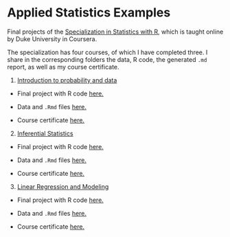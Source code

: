 
Applied Statistics Examples
================

Final projects of the [Specialization in Statistics with R](https://www.coursera.org/specializations/statistics), which is taught online by Duke University in Coursera.

The specialization has four courses, of which I have completed three. I share in the corresponding folders the data, R code, the generated `.md` report, as well as my course certificate.

1.  [Introduction to probability and data](https://www.coursera.org/learn/probability-intro?specialization=statistics)

-   Final project with R code [here.](https://github.com/saidejp/Applied_Statistics_Examples/blob/master/Introduction%20to%20Probability%20and%20Data/EDA_project.md)

-   Data and `.Rmd` files [here.](https://github.com/saidejp/Applied_Statistics_Examples/tree/master/Introduction%20to%20Probability%20and%20Data)

-   Course certificate [here.](https://www.coursera.org/account/accomplishments/certificate/M354ADPZPQEY)

2.  [Inferential Statistics](https://www.coursera.org/learn/inferential-statistics-intro?specialization=statistics)

-   Final project with R code [here.](https://github.com/saidejp/Applied_Statistics_Examples/blob/master/Inferential%20Statistics%20Course/project_github.md)

-   Data and `.Rmd` files [here.](https://github.com/saidejp/Applied_Statistics_Examples/tree/master/Inferential%20Statistics%20Course)

-   Course certificate [here.](https://www.coursera.org/account/accomplishments/certificate/RU7FGSTXB5M9)

3.  [Linear Regression and Modeling](https://www.coursera.org/learn/linear-regression-model?specialization=statistics)

-   Final project with R code [here.](https://github.com/saidejp/Applied_Statistics_Examples/blob/master/Linear%20Regression%20and%20Modeling/reg_model_project_git.md)

-   Data and `.Rmd` files [here.](https://github.com/saidejp/Applied_Statistics_Examples/tree/master/Linear%20Regression%20and%20Modeling)

-   Course certificate [here.](https://www.coursera.org/account/accomplishments/certificate/VN6JQF8SA3BD)
